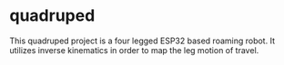 # quadruped
This quadruped project is a four legged ESP32 based roaming robot. It utilizes inverse kinematics in order to map the leg motion of travel. 
